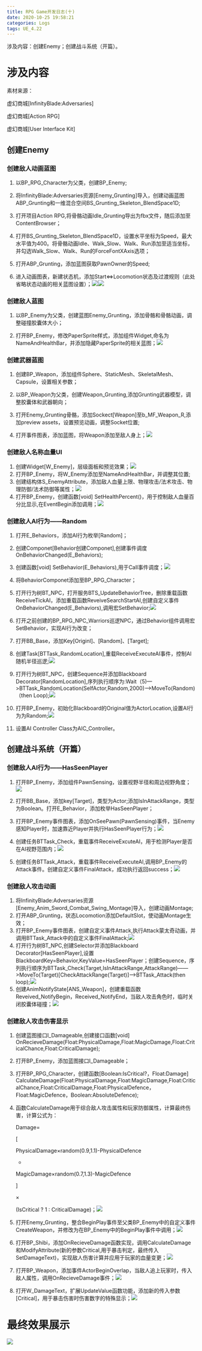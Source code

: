 ```yaml
---
title: RPG Game开发日志(十)
date: 2020-10-25 19:58:21
categories: Logs
tags: UE_4.22 
---
```


涉及内容：创建Enemy；创建战斗系统（开篇）。

<!--more-->

# 涉及内容

素材来源：

虚幻商城[InfinityBlade:Adversaries]

虚幻商城[Action RPG]

虚幻商城[User Interface Kit]

## 创建Enemy

### 创建敌人动画蓝图

1. 以BP_RPG_Character为父类，创建BP_Enemy;

2. 将InfinityBlade:Adversaries资源[Enemy_Grunting]导入，创建动画蓝图ABP_Grunting和一维混合空间BS_Grunting_Skeleton_BlendSpace1D;

3. 打开项目Action RPG,将骨骼动画Idle_Grunting导出为fbx文件，随后添加至ContentBrowser；

4. 打开BS_Grunting_Skeleton_BlendSpace1D，设置水平坐标为Speed，最大水平值为400。将骨骼动画Idle、Walk_Slow、Walk、Run添加至适当坐标，并勾选Walk_Slow、Walk、Run的ForceFontXAxis选项；

5. 打开ABP_Grunting，添加蓝图获取PawnOwner的Speed;

6. 进入动画图表，新建状态机，添加Start<=>Locomotion状态及过渡规则（此处省略状态动画的相关蓝图设置）；<img src='https://img-blog.csdnimg.cn/20201025201901720.png'><img src='https://img-blog.csdnimg.cn/20201025202013508.png'>

### 创建敌人蓝图

1. 以BP_Enemy为父类，创建蓝图Enemy_Grunting，添加骨骼和骨骼动画，调整碰撞胶囊体大小；

2. 打开BP_Enemy，修改PaperSprite样式，添加组件Widget,命名为NameAndHealthBar，并添加隐藏PaperSprite的相关蓝图；<img src='https://img-blog.csdnimg.cn/20201025203024776.png'>

### 创建武器蓝图

1. 创建BP_Weapon，添加组件Sphere、StaticMesh、SkeletalMesh、Capsule，设置相关参数；

2. 以BP_Weapon为父类，创建Weapon_Grunting,添加Grunting武器模型，调整胶囊体和武器朝向；
3. 打开Enemy_Grunting骨骼，添加Sockect[Weapon]至b_MF_Weapon_R,添加preview assets，设置预览动画，调整Socket位置;
4. 打开事件图表，添加蓝图，将Weapon添加至敌人身上；<img src='https://img-blog.csdnimg.cn/20201025C204213703.png'>

### 创建敌人名称血量UI

1. 创建Widget[W_Enemy]，层级面板和预览效果；<img src='https://img-blog.csdnimg.cn/20201025204659690.png'>
2. 打开BP_Enemy，将W_Enemy添加至NameAndHealthBar，并调整其位置;
3. 创建结构体S_EnemyAttribute，添加敌人血量上限、物理攻击/法术攻击、物理防御/法术防御等属性；<img src='https://img-blog.csdnimg.cn/20201025205105844.png'>
4. 打开BP_Enemy，创建函数[void] SetHealthPercent()，用于控制敌人血量百分比显示,在EventBegin添加调用；<img src='https://img-blog.csdnimg.cn/2020102520543750.png'>

### 创建敌人AI行为——Random

1. 打开E_Behaviors，添加AI行为枚举[Random]；

2. 创建Componet[Behavior创建Componet],创建事件调度OnBehaviorChanged(E_Behaviors);

3. 创建函数[void] SetBehavior(E_Behaviors),用于Call事件调度；<img src='https://img-blog.csdnimg.cn/20201025210057184.png'>

4. 将BehaviorComponet添加至BP_RPG_Character；

5. 打开行为树BT_NPC，打开服务BTS_UpdateBehaviorTree，删除重载函数ReceiveTickAI，添加重载函数ReveiveSearchStartAI,创建自定义事件OnBehaviorChanged(E_Behaviors),调用宏SetBehavior;<img src='https://img-blog.csdnimg.cn/20201025211113194.png'>

6. 打开之前创建的BP_RPG_NPC_Warriors巡逻NPC，通过Behavior组件调用宏SetBehavior，实现AI行为改变；

7. 打开BB_Base，添加Key[Originl]、[Random]、[Target];

8. 创建Task[BTTask_RandomLocation],重载ReceiveExecuteAI事件，控制AI随机半径巡逻;<img src='https://img-blog.csdnimg.cn/20201025211959614.png'>

9. 打开行为树BT_NPC，创建Sequence并添加Blackboard Decorator[RandomLocation],序列执行顺序为:Wait（5)—>BTTask_RandomLocation(SelfActor,Random,2000)—>MoveTo(Random)（then Loop);<img src='https://img-blog.csdnimg.cn/20201026163507753.png'>

10. 打开BP_Enemy，初始化Blackboard的Original值为ActorLocation,设置AI行为为Random;<img src='https://img-blog.csdnimg.cn/20201025214715454.png'>

11. 设置AI Controller Class为AIC_Controller。

## 创建战斗系统（开篇）

### 创建敌人AI行为——HasSeenPlayer

1. 打开BP_Enemy，添加组件PawnSensing，设置视野半径和周边视野角度；<img src='https://img-blog.csdnimg.cn/20201026162705473.png'>

2. 打开BB_Base，添加key[Target]，类型为Actor;添加IsInAttackRange，类型为Boolean。打开E_Behavior，添加枚举HasSeenPlayer；

3. 打开BP_Enemy事件图表，添加OnSeePawn(PawnSensing)事件，当Enemy感知Player时，加速靠近Player并执行HasSeenPlayer行为；<img src='https://img-blog.csdnimg.cn/20201026163212433.png'>

4. 创建任务BTTask_Check，重载事件ReceiveExcuteAI，用于检测Player是否在AI视野范围内；<img src='https://img-blog.csdnimg.cn/2020102616394518.png'>

5. 创建任务BTTask_Attack，重载事件ReceiveExecuteAI,调用BP_Enemy的Attack事件。创建自定义事件FinalAttack，成功执行返回success；<img src='https://img-blog.csdnimg.cn/20201026164404943.png'>

### 创建敌人攻击动画

1. 将InfinityBlade:Adversaries资源[Enemy_Anim_Sword_Combat_Swing_Montage]导入，创建动画Montage;
2. 打开ABP_Grunting，状态Locomotion添加DefaultSlot，使动画Montage生效；
3. 打开BP_Enemy事件图表，创建自定义事件Attack,执行Attack蒙太奇动画，并调用BTTask_Attack中的自定义事件FinalAttack;<img src='https://img-blog.csdnimg.cn/20201026165559988.png'>
4. 打开行为树BT_NPC,创建Selector并添加Blackboard Decorator[HasSeenPlayer],设置BlackboardKey=Behavior,KeyValue=HasSeenPlayer；创建Sequence，序列执行顺序为BTTask_Check(Target,IsInAttackRange,AttackRange)——>MoveTo(Target)[CheckAttackRange(Target)]——>BTTask_Attack(then loop);<img src='https://img-blog.csdnimg.cn/20201026165758704.png'>
5. 创建AnimNotifyState[ANS_Weapon]，创建重载函数Reveived_NotifyBegin，Received_NotifyEnd，当敌人攻击角色时，临时关闭胶囊体碰撞；<img src='https://img-blog.csdnimg.cn/20201026174431299.png'>

### 创建敌人攻击伤害显示

1. 创建蓝图接口I_Damageable,创建接口函数[void] OnRecieveDamage(Float:PhysicalDamage,Float:MagicDamage,Float:CriticalChance,Float:CriticalDamage);

2. 打开BP_Enemy，添加蓝图接口I_Damageable；

3. 打开BP_RPG_Character，创建函数[Boolean:IsCritical?，Float:Damage] CalculateDamage(Float:PhysicalDamage,Float:MagicDamage,Float:CriticalChance,Float:CriticalDamage,Float:PhysicalDefence，Float:MagicDefence，Boolean:AbsoluteDefence);

4. 函数CalculateDamage用于综合敌人攻击属性和玩家防御属性，计算最终伤害，计算公式为：

   Damage=

   [

   PhysicalDamage×random(0.9,1.1)-PhysicalDefence

   +

   MagicDamage×random(0.7,1.3)-MagicDefence

   ]

   ×

   (IsCritical ?  1 :  CriticalDamage)；<img src='https://img-blog.csdnimg.cn/20201026171644771.png'>
   
5. 打开Enemy_Grunting，整合BeginPlay事件至父类BP_Enemy中的自定义事件CreateWeapon，并修改为在BP_Enemy中的BeginPlay事件中调用；<img src='https://img-blog.csdnimg.cn/20201026173117268.png'>

6. 打开BP_Shibi，添加OnRecieveDamage函数实现，调用CalculateDamage和ModifyAttribute(新的参数Critical,用于暴击判定，最终传入SetDamageText)，实现敌人伤害计算并应用于玩家的血量变更；<img src='https://img-blog.csdnimg.cn/20201026173731535.png'>

7. 打开BP_Weapon，添加事件ActorBeginOverlap，当敌人追上玩家时，传入敌人属性，调用OnRecieveDamage事件；<img src='https://img-blog.csdnimg.cn/20201026174639179.png'>

8. 打开W_DamageText，扩展UpdateValue函数功能，添加新的传入参数[Critical]，用于暴击伤害时伤害数字的特殊显示；<img src='https://img-blog.csdnimg.cn/20201026175016824.png'>



# 最终效果展示



<img src='https://img-blog.csdnimg.cn/20201026011936218.gif'>